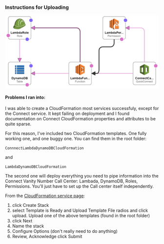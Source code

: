 ### Instructions for Uploading
![alt text](ConnectLambdaDynamoDBCloudFormation-designer.png)

#### Problems I ran into:

I was able to create a CloudFormation most services successfuly, except for the Connect service. It kept failing on deployment and I found documentation on Connect CloudFormation properties and attributes to be quite sparse. 

For this reason, I've included two CloudFormation templates. One fully working one, and one buggy one. You can find them in the root folder: 
```
ConnnectLambdaDynamoDBCloudFormation
```
and
```
LambdaDynamoDBCloudFormation
```
The second one will deploy everything you need to pipe information into the Connect Vanity Number Call Center: Lambada, DynamoDB, Roles, Permissions. You'll just have to set up the Call center itself independently. 

From the [CloudFormation service page](https://us-west-2.console.aws.amazon.com/cloudformation/home?region=us-west-2#/):
1. click Create Stack 
2. select Template is Ready and Upload Template File radios and click upload. Upload one of the above templates (found in the root folder)
3. click Next
4. Name the stack
5. Configure Options (don't really need to do anything)
6. Review, Acknowledge click Submit





